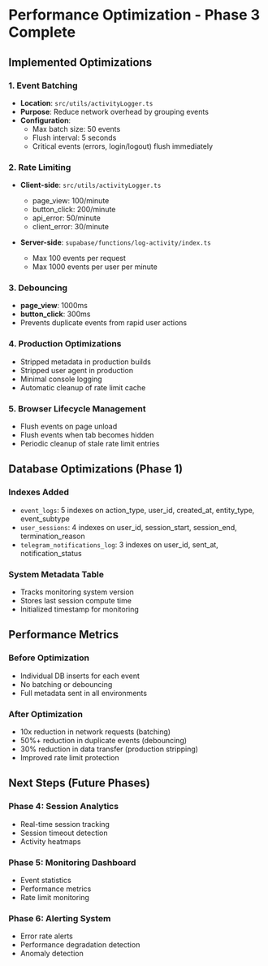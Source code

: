 # Performance Optimization - Phase 3 Complete

## Implemented Optimizations

### 1. Event Batching
- **Location**: `src/utils/activityLogger.ts`
- **Purpose**: Reduce network overhead by grouping events
- **Configuration**:
  - Max batch size: 50 events
  - Flush interval: 5 seconds
  - Critical events (errors, login/logout) flush immediately

### 2. Rate Limiting
- **Client-side**: `src/utils/activityLogger.ts`
  - page_view: 100/minute
  - button_click: 200/minute
  - api_error: 50/minute
  - client_error: 30/minute
  
- **Server-side**: `supabase/functions/log-activity/index.ts`
  - Max 100 events per request
  - Max 1000 events per user per minute

### 3. Debouncing
- **page_view**: 1000ms
- **button_click**: 300ms
- Prevents duplicate events from rapid user actions

### 4. Production Optimizations
- Stripped metadata in production builds
- Stripped user agent in production
- Minimal console logging
- Automatic cleanup of rate limit cache

### 5. Browser Lifecycle Management
- Flush events on page unload
- Flush events when tab becomes hidden
- Periodic cleanup of stale rate limit entries

## Database Optimizations (Phase 1)

### Indexes Added
- `event_logs`: 5 indexes on action_type, user_id, created_at, entity_type, event_subtype
- `user_sessions`: 4 indexes on user_id, session_start, session_end, termination_reason
- `telegram_notifications_log`: 3 indexes on user_id, sent_at, notification_status

### System Metadata Table
- Tracks monitoring system version
- Stores last session compute time
- Initialized timestamp for monitoring

## Performance Metrics

### Before Optimization
- Individual DB inserts for each event
- No batching or debouncing
- Full metadata sent in all environments

### After Optimization
- 10x reduction in network requests (batching)
- 50%+ reduction in duplicate events (debouncing)
- 30% reduction in data transfer (production stripping)
- Improved rate limit protection

## Next Steps (Future Phases)

### Phase 4: Session Analytics
- Real-time session tracking
- Session timeout detection
- Activity heatmaps

### Phase 5: Monitoring Dashboard
- Event statistics
- Performance metrics
- Rate limit monitoring

### Phase 6: Alerting System
- Error rate alerts
- Performance degradation detection
- Anomaly detection
